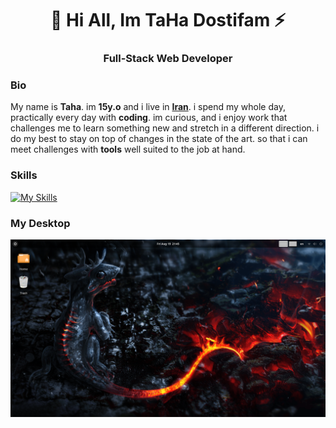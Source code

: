 <h1 align="center">🦩 Hi All, Im TaHa Dostifam ⚡️</h1>
<h3 align="center">Full-Stack Web Developer</h3>

### Bio
My name is **Taha**. im **15y.o** and i live in [**Iran**](https://en.wikipedia.org/wiki/Iran). i spend my whole day, practically every day with **coding**.
im curious, and i enjoy work that challenges me to learn something new and stretch in a different direction.
i do my best to stay on top of changes in the state of the art. so that i can meet challenges with **tools** well suited to the job at hand.

### Skills
[![My Skills](https://skillicons.dev/icons?i=vscode,tailwind,bootstrap,js,ts,webpack,vite,react,materialui,jquery,nodejs,express,jest,wasm,go,cpp,linux,docker,jenkins,selenium,nginx,bash,git,github,gitlab,netlify,heroku,cloudflare,mysql,postgres,sqlite,mongodb,redis)](https://skillicons.dev)

### My Desktop
![](https://raw.githubusercontent.com/tahadostifam/screenfetch/main/desktop20.png)
